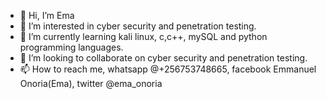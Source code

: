 - 👋 Hi, I’m Ema
- 👀 I’m interested in cyber security and penetration testing.
- 🌱 I’m currently learning kali linux, c,c++, mySQL and python programming languages. 
- 💞️ I’m looking to collaborate on cyber security and penetration testing.
- 📫 How to reach me, whatsapp @+256753748665, facebook Emmanuel Onoria(Ema), twitter @ema_onoria

<!---
Ehmmah256/Ehmmah256 is a ✨ special ✨ repository because its `README.md` (this file) appears on your GitHub profile.
You can click the Preview link to take a look at your changes.
--->
